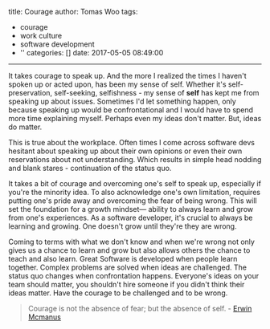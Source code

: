 title: Courage
author: Tomas Woo
tags:
  - courage
  - work culture
  - software development
  - ''
categories: []
date: 2017-05-05 08:49:00
---
It takes courage to speak up. And the more I realized the times I haven't spoken up or acted upon, has been my sense of self. Whether it's self-preservation, self-seeking, selfishness - my sense of **self** has kept me from speaking up about issues. Sometimes I'd let something happen, only because speaking up would be confrontational and I would have to spend more time explaining myself. Perhaps even my ideas don't matter. But, ideas do matter.

This is true about the workplace. Often times I come across software devs hesitant about speaking up about their own opinions or even their own reservations about not understanding. Which results in simple head nodding and blank stares - continuation of the status quo.

It takes a bit of courage and overcoming one's self to speak up, especially if you're the minority idea. To also acknowledge one's own limitation, requires putting one's pride away and overcoming the fear of being wrong. This will set the foundation for a growth mindset&mdash; ability to always learn and grow from one's experiences. As a software developer, it's crucial to always be learning and growing. One doesn't grow until they're they are wrong. 

Coming to terms with what we don't know and when we're wrong not only gives us a chance to learn and grow but also allows others the chance to teach and also learn. Great Software is developed when people learn together. Complex problems are solved when ideas are challenged. The status quo changes when confrontation happens. Everyone's ideas on your team should matter, you shouldn't hire someone if you didn't think their ideas matter. Have the courage to be challenged and to be wrong.

>Courage is not the absence of fear; but the absence of self. - [Erwin Mcmanus](http://erwinmcmanus.com/)